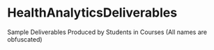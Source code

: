 # HealthAnalyticsDeliverables
Sample Deliverables Produced by Students in Courses (All names are obfuscated) 
